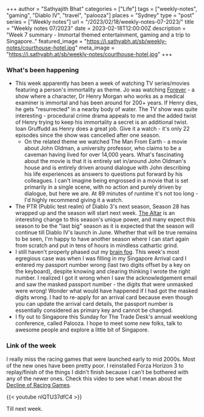 +++
author = "Sathyajith Bhat"
categories = ["Life"]
tags = ["weekly-notes",  "gaming", "Diablo IV", "travel", "palooza"]
places = "Sydney"
type = "post"
series = ["Weekly notes"]
url = "/2023/02/18/weekly-notes-07-2023/"
title = "Weekly notes 07/2023"
date = 2023-02-18T12:00:00Z
description = "Week 7 summary - Immortal themed entertainment, gaming and a trip to Singapore.."
featured_image = "https://i.sathyabh.at/sb/weekly-notes/courthouse-hotel.jpg"
meta_image = "https://i.sathyabh.at/sb/weekly-notes/courthouse-hotel.jpg"
+++

### What's been happening

- This week apparently has been a week of watching TV series/movies featuring a person's immortality as theme. Jo was watching [Forever](<https://en.wikipedia.org/wiki/Forever_(2014_TV_series)>) - a show where a character, Dr Henry Morgan who works as a medical examiner is immortal and has been around for 200+ years. If Henry dies, he gets "resurrected" in a nearby body of water. The TV show was quite interesting - procedural crime drama appeals to me and the added twist of Henry trying to keep his immortality a secret is an additional twist. Ioan Gruffudd as Henry does a great job. Give it a watch - it's only 22 episodes since the show was cancelled after one season.
  - On the related theme we watched The Man From Earth - a movie about John Oldman, a university professor, who claims to be a caveman having lived for over 14,000 years. What's fascinating about the movie is that it is entirely set in/around John Oldman's house and is entirely driven around dialogue with John describing his life experiences as answers to questions put forward by his colleagues. I can't imagine being engrossed in a movie that is set primarily in a single scene, with no action and purely driven by dialogue, but here we are. At 89 minutes of runtime it's not too long - I'd highly recommend giving it a watch.
- The PTR (Public test realm) of Diablo 3's next season, Season 28 has wrapped up and the season will start next week. [The Altar](https://www.youtube.com/watch?v=wh-OJwXX9Zg&list=PLTM2LsSuA3j-exejFNzR3AreAM94c9Off&index=1) is an interesting change to this season's unique power, and many expect this season to be the "last big" season as it is expected that the season will continue till Diablo IV's launch in June. Whether that will be true remains to be seen, I'm happy to have another season where I can start again from scratch and put in tens of hours in mindless cathartic grind.
- I still haven't properly phased out my [brain fog](/2023/01/21/weekly-notes-03-2023/). This week's most egregious case was when I was filling in my Singapore Arrival card I entered my passport number wrong (last two digits offset by a key on the keyboard), despite knowing and clearing thinking I wrote the right number. I realized I got it wrong when I saw the acknowledgement email and saw the masked passport number - the digits that were unmasked were wrong! Wonder what would have happened if I had got the masked digits wrong. I had to re-apply for an arrival card because even though you can update the arrival card details, the passport number is essentially considered as primary key and cannot be changed.
- I fly out to Singapore this Sunday for The Trade Desk's annual weeklong conference, called Palooza. I hope to meet some new folks, talk to awesome people and explore a little bit of Singapore.

### Link of the week

I really miss the racing games that were launched early to mid 2000s. Most of the new ones have been pretty poor. I reinstalled Forza Horizon 3 to replay/finish of the things I didn't finish because I can't be bothered with any of the newer ones. Check this video to see what I mean about the [Decline of Racing Games](https://www.youtube.com/watch?v=nlQTU37dfC4).

{{< youtube nlQTU37dfC4 >}}

Till next week.

